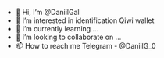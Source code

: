 - 👋 Hi, I’m @DaniilGal
- 👀 I’m interested in identification Qiwi wallet
- 🌱 I’m currently learning ...
- 💞️ I’m looking to collaborate on ...
- 📫 How to reach me Telegram - @DaniilG_0

<!---
DaniilGal/DaniilGal is a ✨ special ✨ repository because its `README.md` (this file) appears on your GitHub profile.
You can click the Preview link to take a look at your changes.
--->
